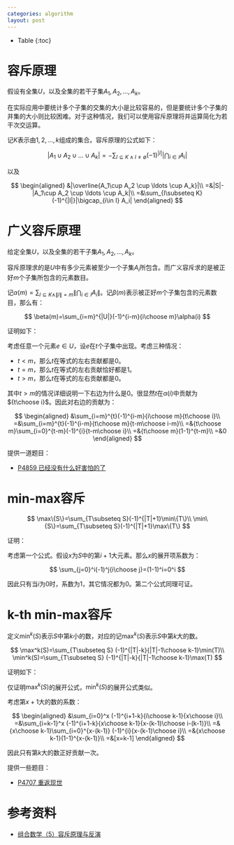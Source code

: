 ```yaml
---
categories: algorithm
layout: post
---
```


- Table
{:toc}

# 容斥原理

假设有全集$U$，以及全集的若干子集$A_1,A_2,\ldots, A_k$。

在实际应用中要统计多个子集的交集的大小是比较容易的，但是要统计多个子集的并集的大小则比较困难。对于这种情况，我们可以使用容斥原理将并运算简化为若干次交运算。

记$K$表示由$1,2,\ldots,k$组成的集合。容斥原理的公式如下：

$$
|A_1\cup A_2 \cup \ldots \cup A_k|=-\sum_{I\subseteq K\land I\neq \emptyset} (-1)^{|I|}|\bigcap_{i\in I} A_i|
$$

以及

$$
\begin{aligned}
&|\overline{A_1\cup A_2 \cup \ldots \cup A_k}|\\
=&|S|-|A_1\cup A_2 \cup \ldots \cup A_k|\\
=&\sum_{I\subseteq K} (-1)^{|I|}|\bigcap_{i\in I} A_i|
\end{aligned}
$$

# 广义容斥原理

给定全集$U$，以及全集的若干子集$A_1,A_2,\ldots, A_k$。

容斥原理求的是$U$中有多少元素被至少一个子集$A_i$所包含。而广义容斥求的是被正好$m$个子集所包含的元素数目。

记$\alpha(m)=\sum_{I\subseteq K\land \|I\|=m}\|\bigcap_{i\in I}A_i\|$。记$\beta(m)$表示被正好$m$个子集包含的元素数目，那么有：

$$
\beta(m)=\sum_{i=m}^{|U|}(-1)^{i-m}{i\choose m}\alpha(i)
$$

证明如下：

考虑任意一个元素$e\in U$，设$e$在$t$个子集中出现。考虑三种情况：

- $t<m$，那么$t$在等式的左右贡献都是$0$。
- $t=m$，那么$t$在等式的左右贡献恰好都是$1$。
- $t>m$，那么$t$在等式的左右贡献都是$0$。

其中$t>m$的情况详细说明一下右边为什么是$0$。很显然$t$在$\alpha(i)$中贡献为${t\choose i}$。因此对右边的贡献为：

$$
\begin{aligned}
&\sum_{i=m}^{t}(-1)^{i-m}{i\choose m}{t\choose i}\\
=&\sum_{i=m}^{t}(-1)^{i-m}{t\choose m}{t-m\choose i-m}\\
=&{t\choose m}\sum_{i=0}^{t-m}(-1)^{i}{t-m\choose i}\\
=&{t\choose m}(1-1)^{t-m}\\
=&0
\end{aligned}
$$

提供一道题目：

- [P4859 已经没有什么好害怕的了](https://www.luogu.com.cn/problem/P4859)


# min-max容斥

$$
\max\{S\}=\sum_{T\subseteq S}(-1)^{|T|+1}\min\{T\}\\
\min\{S\}=\sum_{T\subseteq S}(-1)^{|T|+1}\max\{T\}
$$

证明：

考虑第一个公式。假设$x$为$S$中的第$i+1$大元素。那么$x$的展开项系数为：

$$
\sum_{j=0}^i(-1)^j{i\choose j}=(1-1)^i=0^i
$$

因此只有当$i$为$0$时，系数为$1$，其它情况都为$0$。第二个公式同理可证。

# k-th min-max容斥

定义$\min^k(S)$表示$S$中第$k$小的数，对应的记$\max^k(S)$表示$S$中第$k$大的数。

$$
\max^k(S)=\sum_{T\subseteq S} (-1)^{|T|-k}{|T|-1\choose k-1}\min(T)\\
\min^k(S)=\sum_{T\subseteq S} (-1)^{|T|-k}{|T|-1\choose k-1}\max(T)
$$

证明如下：

仅证明$\max^k(S)$的展开公式，$\min^k(S)$的展开公式类似。

考虑第$x+1$大的数的系数：

$$
\begin{aligned}
&\sum_{i=0}^x (-1)^{i+1-k}{i\choose k-1}{x\choose i}\\
=&\sum_{i=k-1}^x (-1)^{i+1-k}{x\choose k-1}{x-(k-1)\choose i-(k-1)}\\
=&{x\choose k-1}\sum_{i=0}^{x-(k-1)} (-1)^{i}{x-(k-1)\choose i}\\
=&{x\choose k-1}(1-1)^{x-(k-1)}\\
=&[x=k-1]
\end{aligned}
$$

因此只有第$k$大的数正好贡献一次。

提供一些题目：

- [P4707 重返现世](https://www.luogu.com.cn/problem/P4707)

# 参考资料

- [组合数学（5）容斥原理与反演](https://zhuanlan.zhihu.com/p/348846716)